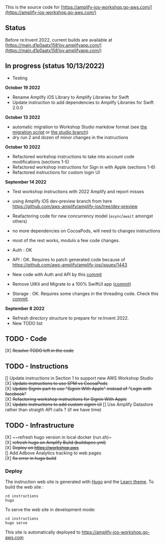 This is the source code for [https://amplify-ios-workshop.go-aws.com/](https://amplify-ios-workshop.go-aws.com/)

## Status 

Before re:Invent 2022, current builds are available at [https://main.d1p0aatx1581oy.amplifyapp.com/](https://main.d1p0aatx1581oy.amplifyapp.com/)

## In progress (status 10/13/2022)

- Testing 

**October 19 2022** 

- Rename Amplify iOS Library to Amplify Libraries for Swift
- Update instruction to add dependencies to Amplify Libraries for Swift 2.0.0

**October 13 2022**

- automatic migration to Workshop Studio markdow format (see [the migration script](https://github.com/sebsto/amplify-ios-workshop/blob/main/migrate_markdown/Sources/mm/mm.swift) or [the studio branch](https://github.com/sebsto/amplify-ios-workshop/tree/studio))
- dry run 2 and dozen of minor changes in the instructions

**October 10 2022**

- Refactored workshop instructions to take into account code modifications (sections 1-5)  
- Refactored workshop instructions for Sign in with Apple (sections 1-6)  
- Refactored instructions for custom login UI

**September 14 2022**

- Test workshop instructions with 2022 Amplify and report misses  
- using Amplify iOS dev-preview branch from here https://github.com/aws-amplify/amplify-ios/tree/dev-preview
- Reafactoring code for new concurrency model (`async`/`await` amongst others)
- no more dependencies on CocoaPods, will need to changes instructions 
- most of the rest works, modulo a few code changes.

- Auth : OK 
- API  : OK. Requires to patch generated code because of https://github.com/aws-amplify/amplify-ios/issues/1443 
- New code with Auth and API by this [commit](https://github.com/sebsto/amplify-ios-workshop/commit/d89d27b7ab600c436f522983d4d2407e9ac3bf09)

- Remove UIKit and Migrate to a 100% SwiftUI app ([commit](https://github.com/sebsto/amplify-ios-workshop/commit/5d0f776ab0a63ac96cf486498550adb68800b383))

- Storage : OK. Requires some changes in the threading code. Check this [commit](https://github.com/sebsto/amplify-ios-workshop/commit/ef04d4fe218bf9c956e196c041ac689c03125d32).

**September 8 2022** 

- Refresh directory structure to prepare for re:Invent 2022.  
- New TODO list  

## TODO - Code 

[X] ~~Resolve TODO left in the code~~

## TODO - Instructions 

[] Update instructions in Section 1 to support new AWS Workshop Studio  
[X] ~~Update instructions to use SPM vs CocoaPods~~  
[X] ~~Update Signin part to use "Signin With Apple" instead of "Login with facebook"~~  
[X] ~~Refactoring workshop instructions for Signin With Apple~~  
[X] ~~Update instructions to add custom signin UI~~ 
[] Use Amplify Datastore rather than straigth API calls ?  (if we have time)  

## TODO - Infrastructure 

[X] ~~refresh hugo version in local docker (run.sh)~  
[X] ~~refresh hugo on Amplify Build (buildspec.yml)~~  
[X] ~~Deploy on https://workshop.aws~~  
[] Add Adbove Analytics tracking to web pages  
[X] ~~fix error in hugo build~~  

<!-- ### Dir Structure

```text
x (you are here)
|
|-- code
      |-- Complete       <== this is the final result of the workshop
      |-- StartingPoint  <== this is the starting point of the app
|
|-- instructions         <== this is the static web site
``` -->

### Deploy

The instruction web site is generated with [Hugo](https://gohugo.io) and the [Learn theme](https://learn.netlify.com/en/).
To build the web site :
```
cd instructions
hugo
```

To serve the web site in development mode:
```
cd instructions
hugo serve
```

This site is automatically deployed to https://amplify-ios-workshop.go-aws.com

